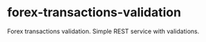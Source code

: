 # forex-transactions-validation
Forex transactions validation. Simple REST service with validations.
